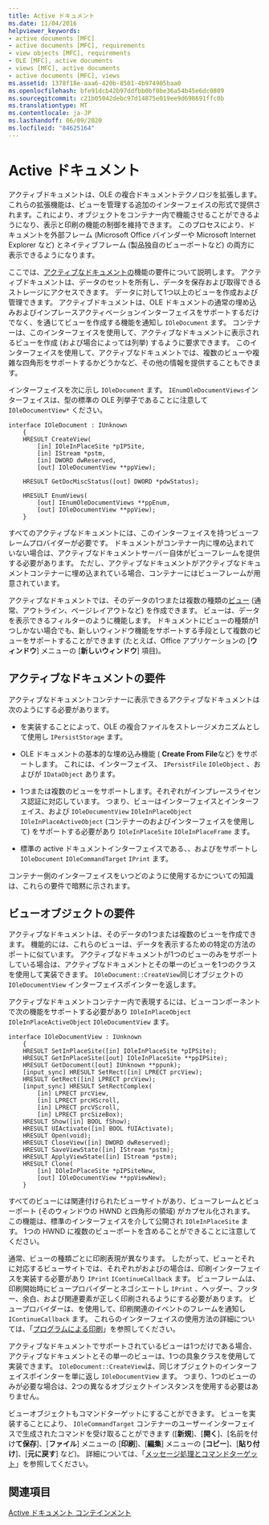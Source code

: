 ```yaml
---
title: Active ドキュメント
ms.date: 11/04/2016
helpviewer_keywords:
- active documents [MFC]
- active documents [MFC], requirements
- view objects [MFC], requirements
- OLE [MFC], active documents
- views [MFC], active documents
- active documents [MFC], views
ms.assetid: 1378f18e-aaa6-420b-8501-4b974905baa0
ms.openlocfilehash: bfe91dcb42b97ddfbb0bf0be36a54b45e6dc0809
ms.sourcegitcommit: c21b05042debc97d14875e019ee9d698691ffc0b
ms.translationtype: MT
ms.contentlocale: ja-JP
ms.lasthandoff: 06/09/2020
ms.locfileid: "84625164"
---
```

# <a name="active-documents"></a>Active ドキュメント

アクティブドキュメントは、OLE の複合ドキュメントテクノロジを拡張します。 これらの拡張機能は、ビューを管理する追加のインターフェイスの形式で提供されます。これにより、オブジェクトをコンテナー内で機能させることができるようになり、表示と印刷の機能の制御を維持できます。 このプロセスにより、ドキュメントを外部フレーム (Microsoft Office バインダーや Microsoft Internet Explorer など) とネイティブフレーム (製品独自のビューポートなど) の両方に表示できるようになります。

ここでは、[アクティブなドキュメントの](#requirements_for_active_documents)機能の要件について説明します。 アクティブドキュメントは、データのセットを所有し、データを保存および取得できるストレージにアクセスできます。 データに対して1つ以上のビューを作成および管理できます。 アクティブドキュメントは、OLE ドキュメントの通常の埋め込みおよびインプレースアクティベーションインターフェイスをサポートするだけでなく、を通じてビューを作成する機能を通知し `IOleDocument` ます。 コンテナーは、このインターフェイスを使用して、アクティブなドキュメントに表示されるビューを作成 (および場合によっては列挙) するように要求できます。 このインターフェイスを使用して、アクティブなドキュメントでは、複数のビューや複雑な四角形をサポートするかどうかなど、その他の情報を提供することもできます。

インターフェイスを次に示し `IOleDocument` ます。 `IEnumOleDocumentViews`インターフェイスは、型の標準の OLE 列挙子であることに注意して `IOleDocumentView*` ください。

```
interface IOleDocument : IUnknown
    {
    HRESULT CreateView(
        [in] IOleInPlaceSite *pIPSite,
        [in] IStream *pstm,
        [in] DWORD dwReserved,
        [out] IOleDocumentView **ppView);

    HRESULT GetDocMiscStatus([out] DWORD *pdwStatus);

    HRESULT EnumViews(
        [out] IEnumOleDocumentViews **ppEnum,
        [out] IOleDocumentView **ppView);
    }
```

すべてのアクティブなドキュメントには、このインターフェイスを持つビューフレームプロバイダーが必要です。 ドキュメントがコンテナー内に埋め込まれていない場合は、アクティブなドキュメントサーバー自体がビューフレームを提供する必要があります。 ただし、アクティブなドキュメントがアクティブなドキュメントコンテナーに埋め込まれている場合、コンテナーにはビューフレームが用意されています。

アクティブなドキュメントでは、そのデータの1つまたは複数の種類の[ビュー](#requirements_for_view_objects) (通常、アウトライン、ページレイアウトなど) を作成できます。 ビューは、データを表示できるフィルターのように機能します。 ドキュメントにビューの種類が1つしかない場合でも、新しいウィンドウ機能をサポートする手段として複数のビューをサポートすることができます (たとえば、Office アプリケーションの [**ウィンドウ**] メニューの [**新しいウィンドウ**] 項目)。

## <a name="requirements-for-active-documents"></a><a name="requirements_for_active_documents"></a>アクティブなドキュメントの要件

アクティブなドキュメントコンテナーに表示できるアクティブなドキュメントは次のようにする必要があります。

- を実装することによって、OLE の複合ファイルをストレージメカニズムとして使用し `IPersistStorage` ます。

- OLE ドキュメントの基本的な埋め込み機能 ( **Create From File**など) をサポートします。 これには、インターフェイス、 `IPersistFile` `IOleObject` 、およびが `IDataObject` あります。

- 1つまたは複数のビューをサポートします。それぞれがインプレースライセンス認証に対応しています。 つまり、ビューはインターフェイスとインターフェイス、および `IOleDocumentView` `IOleInPlaceObject` `IOleInPlaceActiveObject` (コンテナーのおよびインターフェイスを使用して) をサポートする必要があり `IOleInPlaceSite` `IOleInPlaceFrame` ます。

- 標準の active ドキュメントインターフェイスである、、およびをサポートし `IOleDocument` `IOleCommandTarget` `IPrint` ます。

コンテナー側のインターフェイスをいつどのように使用するかについての知識は、これらの要件で暗黙に示されます。

## <a name="requirements-for-view-objects"></a><a name="requirements_for_view_objects"></a>ビューオブジェクトの要件

アクティブなドキュメントは、そのデータの1つまたは複数のビューを作成できます。 機能的には、これらのビューは、データを表示するための特定の方法のポートに似ています。 アクティブなドキュメントが1つのビューのみをサポートしている場合は、アクティブなドキュメントとその単一のビューを1つのクラスを使用して実装できます。 `IOleDocument::CreateView`同じオブジェクトの `IOleDocumentView` インターフェイスポインターを返します。

アクティブなドキュメントコンテナー内で表現するには、ビューコンポーネントで次の機能をサポートする必要があり `IOleInPlaceObject` `IOleInPlaceActiveObject` `IOleDocumentView` ます。

```
interface IOleDocumentView : IUnknown
    {
    HRESULT SetInPlaceSite([in] IOleInPlaceSite *pIPSite);
    HRESULT GetInPlaceSite([out] IOleInPlaceSite **ppIPSite);
    HRESULT GetDocument([out] IUnknown **ppunk);
    [input_sync] HRESULT SetRect([in] LPRECT prcView);
    HRESULT GetRect([in] LPRECT prcView);
    [input_sync] HRESULT SetRectComplex(
        [in] LPRECT prcView,
        [in] LPRECT prcHScroll,
        [in] LPRECT prcVScroll,
        [in] LPRECT prcSizeBox);
    HRESULT Show([in] BOOL fShow);
    HRESULT UIActivate([in] BOOL fUIActivate);
    HRESULT Open(void);
    HRESULT CloseView([in] DWORD dwReserved);
    HRESULT SaveViewState([in] IStream *pstm);
    HRESULT ApplyViewState([in] IStream *pstm);
    HRESULT Clone(
        [in] IOleInPlaceSite *pIPSiteNew,
        [out] IOleDocumentView **ppViewNew);
    }
```

すべてのビューには関連付けられたビューサイトがあり、ビューフレームとビューポート (そのウィンドウの HWND と四角形の領域) がカプセル化されます。 この機能は、標準のインターフェイスを介して公開され `IOleInPlaceSite` ます。 1つの HWND に複数のビューポートを含めることができることに注意してください。

通常、ビューの種類ごとに印刷表現が異なります。 したがって、ビューとそれに対応するビューサイトでは、それぞれがおよびの場合は、印刷インターフェイスを実装する必要があり `IPrint` `IContinueCallback` ます。 ビューフレームは、印刷開始時にビュープロバイダーとネゴシエートし `IPrint` 、ヘッダー、フッター、余白、および関連要素が正しく印刷されるようにする必要があります。 ビュープロバイダーは、を使用して、印刷関連のイベントのフレームを通知し `IContinueCallback` ます。 これらのインターフェイスの使用方法の詳細については、「[プログラムによる印刷](programmatic-printing.md)」を参照してください。

アクティブなドキュメントでサポートされているビューは1つだけである場合、アクティブなドキュメントとその単一のビューは、1つの具象クラスを使用して実装できます。 `IOleDocument::CreateView`は、同じオブジェクトのインターフェイスポインターを単に返し `IOleDocumentView` ます。 つまり、1つのビューのみが必要な場合は、2つの異なるオブジェクトインスタンスを使用する必要はありません。

ビューオブジェクトもコマンドターゲットにすることができます。 ビューを実装することにより、 `IOleCommandTarget` コンテナーのユーザーインターフェイスで生成されたコマンドを受け取ることができます ([**新規**]、[**開く**]、[名前を付け**て保存**]、[**ファイル**] メニューの [**印刷**]、[**編集**] メニューの [**コピー**]、[**貼り付け**]、[**元に戻す**] など)。 詳細については、「[メッセージ処理とコマンドターゲット](message-handling-and-command-targets.md)」を参照してください。

## <a name="see-also"></a>関連項目

[Active ドキュメント コンテインメント](active-document-containment.md)

